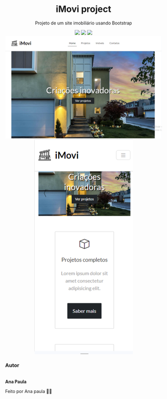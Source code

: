  <h1 align="center">iMovi project</h1>
 <p align="center"> Projeto de um site imobiliário usando Bootstrap </p>

  <div align="center">
 <img src="https://img.shields.io/badge/html5-%23E34F26.svg?style=for-the-badge&logo=html5&logoColor=white">
 <img src="https://img.shields.io/badge/css3-%231572B6.svg?style=for-the-badge&logo=css3&logoColor=white">
    <img src="https://img.shields.io/badge/bootstrap-%231572B6.svg?style=for-the-badge&logo=bootstrap&logoColor=white">

  </div>

  <div align="center">
  <img alt="banner" title="banner" src="./assets/Banner1.png">
   <img alt="banner" title="banner" src="./assets/Banner2.png">
</div>
  
<h3>Autor</h3>

 <img style="border-radius: 50%;" src="https://avatars.githubusercontent.com/u/149811410?s=400&u=bb09c5d7f36aed097c3d8654b8d445ee587ed4b1&v=4" width="100px;" alt=""/>
 <br />
 <b>Ana Paula</b>


Feito por Ana paula 👋🏽 
